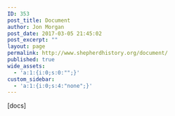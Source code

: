 ```yaml
---
ID: 353
post_title: Document
author: Jon Morgan
post_date: 2017-03-05 21:45:02
post_excerpt: ""
layout: page
permalink: http://www.shepherdhistory.org/document/
published: true
wide_assets:
  - 'a:1:{i:0;s:0:"";}'
custom_sidebar:
  - 'a:1:{i:0;s:4:"none";}'
---
```

[docs]